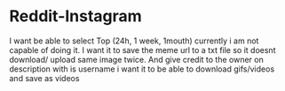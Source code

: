 # Reddit-Instagram

I want be able to select Top (24h, 1 week, 1mouth) currently i am not capable of doing it.
I want it to save the meme url to a txt file so it doesnt download/ upload same image twice.
And give credit to the owner on description with is username
i want it to be able to download gifs/videos and save as videos
